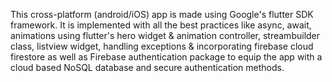 This cross-platform (android/iOS) app is made using Google's flutter SDK framework.
It is implemented with all the best practices like async, await, animations using flutter's hero widget & animation controller, streambuilder class, listview widget, handling exceptions & incorporating firebase cloud firestore as well as Firebase authentication package to equip the app with a cloud based NoSQL database and secure authentication methods.
